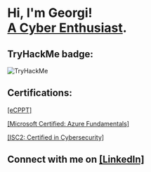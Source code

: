 <h1>Hi, I'm Georgi! <br/><a href="https://github.com/goro-dim">A Cyber Enthusiast</a>.
  <h2> TryHackMe badge: </h2><img src="https://tryhackme-badges.s3.amazonaws.com/Bilka.png" alt="TryHackMe">

<h2>Certifications:</h2>
<p>
<a href="https://certs.ine.com/40cb29d6-2060-4ff4-b516-f49e8467118f">[eCPPT]</a>

<a href="https://learn.microsoft.com/en-us/users/georgidimitrov-2406/credentials/3cd9abf39dd85033">[Microsoft Certified: Azure Fundamentals]</a>

<a href="https://www.credly.com/badges/e93bb634-fd9e-4265-bd94-ef231b1e2c74/">[ISC2: Certified in Cybersecurity]</a>
</p>

<h2> Connect with me on <a href =https://www.linkedin.com/in/georgi-dimitrov-770886255/> [LinkedIn]<a/> </h2>

<!--
Here are some ideas:

- 🔭 I’m currently working on ...
- 🌱 I’m currently learning ...
- 👯 I’m looking to collaborate on ...
- 🤔 I’m looking for help with ...
- 💬 Ask me about ...
- 📫 How to reach me: ...
- 😄 Pronouns: ...
- ⚡ Fun fact: ...
-->

